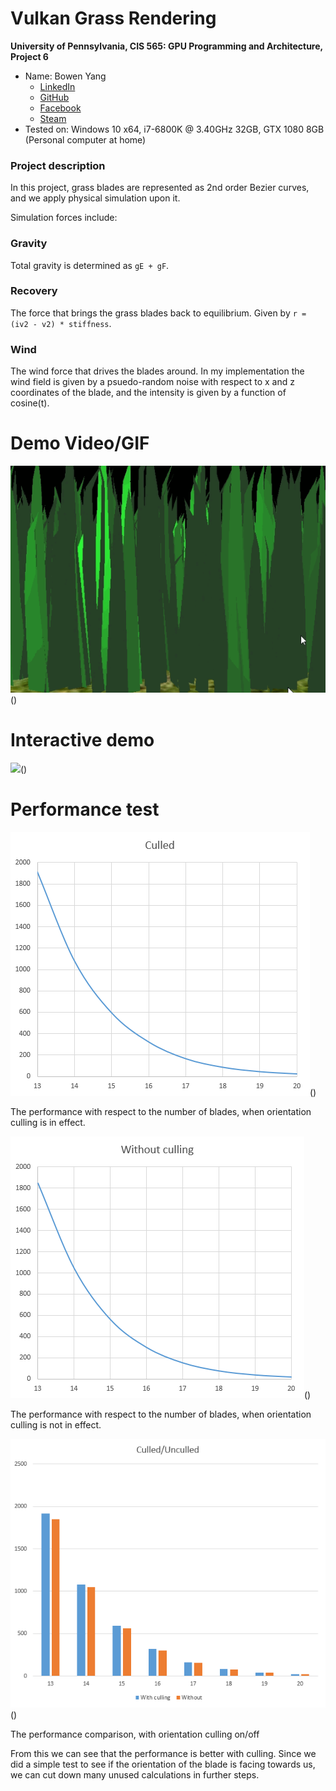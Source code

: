 Vulkan Grass Rendering
======================

**University of Pennsylvania, CIS 565: GPU Programming and Architecture, Project 6**

* Name: Bowen Yang
  * [LinkedIn](https://www.linkedin.com/in/%E5%8D%9A%E6%96%87-%E6%9D%A8-83bba6148)
  * [GitHub](https://github.com/Grillnov)
  * [Facebook](https://www.facebook.com/yang.bowen.7399)
  * [Steam](https://steamcommunity.com/id/grillnov)
* Tested on: Windows 10 x64, i7-6800K @ 3.40GHz 32GB, GTX 1080 8GB (Personal computer at home)

### Project description

In this project, grass blades are represented as 2nd order Bezier curves, and we apply physical simulation upon it.

Simulation forces include:

### Gravity
Total gravity is determined as ```gE + gF```.
### Recovery
The force that brings the grass blades back to equilibrium. Given by ```r = (iv2 - v2) * stiffness```.
### Wind
The wind force that drives the blades around. In my implementation the wind field is given by a psuedo-random noise with respect to x and z coordinates of the blade, and the intensity is given by a function of cosine(t). 

# Demo Video/GIF
![](showcase.gif)()

# Interactive demo
![](showcase2.gif)()

# Performance test

![](culled.png)()

The performance with respect to the number of blades, when orientation culling is in effect.

![](unculled.png)()

The performance with respect to the number of blades, when orientation culling is not in effect.

![](comparison.png)()

The performance comparison, with orientation culling on/off

From this we can see that the performance is better with culling. Since we did a simple test to see if the orientation of the blade is facing towards us, we can cut down many unused calculations in further steps.
